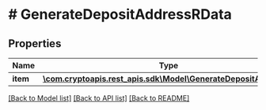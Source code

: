 # # GenerateDepositAddressRData

## Properties

Name | Type | Description | Notes
------------ | ------------- | ------------- | -------------
**item** | [**\com.cryptoapis.rest_apis.sdk\Model\GenerateDepositAddressRI**](GenerateDepositAddressRI.md) |  |

[[Back to Model list]](../../README.md#models) [[Back to API list]](../../README.md#endpoints) [[Back to README]](../../README.md)
